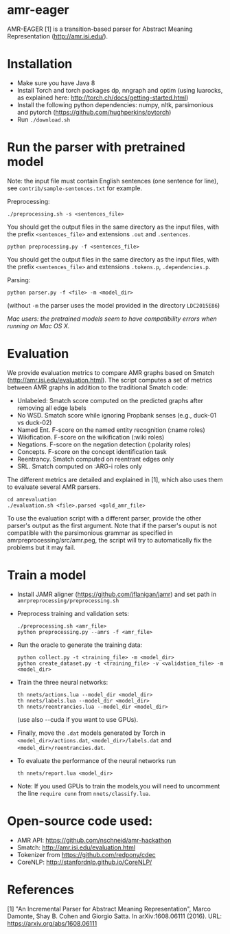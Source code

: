 # amr-eager

AMR-EAGER [1] is a transition-based parser for Abstract Meaning Representation (http://amr.isi.edu/).

# Installation

- Make sure you have Java 8
- Install Torch and torch packages dp, nngraph and optim (using luarocks, as explained here: http://torch.ch/docs/getting-started.html)
- Install the following python dependencies: numpy, nltk, parsimonious and pytorch (https://github.com/hughperkins/pytorch)
- Run ```./download.sh```

# Run the parser with pretrained model

Note: the input file must contain English sentences (one sentence for line), see ```contrib/sample-sentences.txt``` for example.

Preprocessing:
```
./preprocessing.sh -s <sentences_file>
```

You should get the output files in the same directory as the input files, with the prefix ```<sentences_file>``` and extensions ```.out``` and ```.sentences```.

```
python preprocessing.py -f <sentences_file>
```

You should get the output files in the same directory as the input files, with the prefix ```<sentences_file>``` and extensions ```.tokens.p```, ```.dependencies.p```.

Parsing:
```
python parser.py -f <file> -m <model_dir>
``` 

(without ```-m``` the parser uses the model provided in the directory ```LDC2015E86```)

*Mac users: the pretrained models seem to have compatibility errors when running on Mac OS X.*

# Evaluation

We provide evaluation metrics to compare AMR graphs based on Smatch (http://amr.isi.edu/evaluation.html).
The script computes a set of metrics between AMR graphs in addition to the traditional Smatch code:

* Unlabeled: Smatch score computed on the predicted graphs after removing all edge labels
* No WSD. Smatch score while ignoring Propbank senses (e.g., duck-01 vs duck-02)
* Named Ent. F-score on the named entity recognition (:name roles)
* Wikification. F-score on the wikification (:wiki roles)
* Negations. F-score on the negation detection (:polarity roles)
* Concepts. F-score on the concept identification task
* Reentrancy. Smatch computed on reentrant edges only
* SRL. Smatch computed on :ARG-i roles only

The different metrics are detailed and explained in [1], which also uses them to evaluate several AMR parsers.

```
cd amrevaluation
./evaluation.sh <file>.parsed <gold_amr_file>
```

To use the evaluation script with a different parser, provide the other parser's output as the first argument. Note that if the parser's ouput is not compatible with the parsimonious grammar as specified in amrpreprocessing/src/amr.peg, the script will try to automatically fix the problems but it may fail.

# Train a model
- Install JAMR aligner (https://github.com/jflanigan/jamr) and set path in ```amrpreprocessing/preprocessing.sh```
- Preprocess training and validation sets:
  ```
  ./preprocessing.sh <amr_file>
  python preprocessing.py --amrs -f <amr_file>
  ```
  
- Run the oracle to generate the training data:
  ```
  python collect.py -t <training_file> -m <model_dir>
  python create_dataset.py -t <training_file> -v <validation_file> -m <model_dir>
  ```
  
- Train the three neural networks: 
  ```
  th nnets/actions.lua --model_dir <model_dir>
  th nnets/labels.lua --model_dir <model_dir>
  th nnets/reentrancies.lua --model_dir <model_dir>
  ```
  
  (use also --cuda if you want to use GPUs). 
 
- Finally, move the ```.dat``` models generated by Torch in ```<model_dir>/actions.dat```, ```<model_dir>/labels.dat``` and ```<model_dir>/reentrancies.dat```.
  
- To evaluate the performance of the neural networks run 
  ```
  th nnets/report.lua <model_dir>
  ```
- Note: If you used GPUs to train the models,you will need to uncomment the line ```require cunn``` from ```nnets/classify.lua```.

# Open-source code used:

- AMR API: https://github.com/nschneid/amr-hackathon
- Smatch: http://amr.isi.edu/evaluation.html
- Tokenizer from https://github.com/redpony/cdec
- CoreNLP: http://stanfordnlp.github.io/CoreNLP/

# References

[1] "An Incremental Parser for Abstract Meaning Representation", Marco Damonte, Shay B. Cohen and Giorgio Satta. In arXiv:1608.06111 (2016). URL: https://arxiv.org/abs/1608.06111
